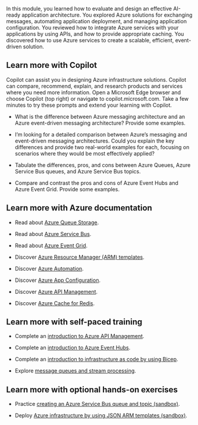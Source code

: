 In this module, you learned how to evaluate and design an effective AI-ready application architecture. You explored Azure solutions for exchanging messages, automating application deployment, and managing application configuration. You reviewed how to integrate Azure services with your applications by using APIs, and how to provide appropriate caching. You discovered how to use Azure services to create a scalable, efficient, event-driven solution.

## Learn more with Copilot

Copilot can assist you in designing Azure infrastructure solutions. Copilot can compare, recommend, explain, and research products and services where you need more information. Open a Microsoft Edge browser and choose Copilot (top right) or navigate to copilot.microsoft.com. Take a few minutes to try these prompts and extend your learning with Copilot. 

- What is the difference between Azure messaging architecture and an Azure event-driven messaging architecture? Provide some examples.

- I’m looking for a detailed comparison between Azure’s messaging and event-driven messaging architectures. Could you explain the key differences and provide two real-world examples for each, focusing on scenarios where they would be most effectively applied?

- Tabulate the differences, pros, and cons between Azure Queues, Azure Service Bus queues, and Azure Service Bus topics.

- Compare and contrast the pros and cons of Azure Event Hubs and Azure Event Grid. Provide some examples. 


## Learn more with Azure documentation

- Read about [Azure Queue Storage](https://azure.microsoft.com/services/storage/queues/).

- Read about [Azure Service Bus](https://azure.microsoft.com/services/service-bus/).

- Read about [Azure Event Grid](https://azure.microsoft.com/services/event-grid/).

- Discover [Azure Resource Manager (ARM) templates](/azure/azure-resource-manager/templates/overview).

- Discover [Azure Automation](/azure/automation/automation-intro).

- Discover [Azure App Configuration](/azure/azure-app-configuration/overview).

- Discover [Azure API Management](/azure/api-management/api-management-key-concepts).

- Discover [Azure Cache for Redis](/azure/azure-cache-for-redis/cache-overview).

## Learn more with self-paced training

- Complete an [introduction to Azure API Management](/training/modules/introduction-to-azure-api-management/).

- Complete an [introduction to Azure Event Hubs](/training/modules/intro-to-event-hubs/).

- Complete an [introduction to infrastructure as code by using Bicep](/training/modules/introduction-to-infrastructure-as-code-using-bicep/).

- Explore [message queues and stream processing](/training/modules/cmu-message-queues-streams/).

## Learn more with optional hands-on exercises

- Practice [creating an Azure Service Bus queue and topic (sandbox)](/training/modules/implement-message-workflows-with-service-bus/3-exercise-implement-a-service-bus-topic-and-queue).

- Deploy [Azure infrastructure by using JSON ARM templates (sandbox)](/training/modules/create-azure-resource-manager-template-vs-code/).
